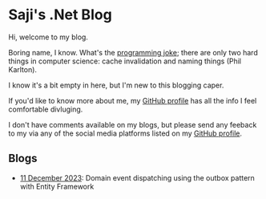# Saji's .Net Blog

Hi, welcome to my blog.

Boring name, I know.  What's the [programming joke](https://martinfowler.com/bliki/TwoHardThings.html); there are only two hard things in computer science: cache invalidation and naming things (Phil Karlton).

I know it's a bit empty in here, but I'm new to this blogging caper.

If you'd like to know more about me, my [GitHub profile](https://github.com/TheMagnificent11) has all the info I feel comfortable divluging.

I don't have comments available on my blogs, but please send any feeback to my via any of the social media platforms listed on my [GitHub profile](https://github.com/TheMagnificent11).

## Blogs

* [11 December 2023](./_posts/2023-12-11-domain-event-dispatching-with-ef.md): Domain event dispatching using the outbox pattern with Entity Framework
